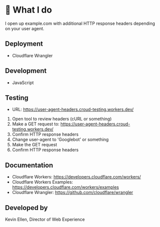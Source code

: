 # 👷 What I do
I open up example.com with additional HTTP response headers depending on your user agent.

## Deployment
* Cloudflare Wrangler

## Development
* JavaScript

## Testing
* URL: https://user-agent-headers.croud-testing.workers.dev/

1) Open tool to review headers (cURL or something)
2) Make a GET request to: https://user-agent-headers.croud-testing.workers.dev/
3) Confirm HTTP response headers
4) Change user-agent to 'Googlebot' or something
5) Make the GET request
6) Confirm HTTP response headers

## Documentation
* Cloudflare Workers: https://developers.cloudflare.com/workers/
* Cloudflare Workers Examples: https://developers.cloudflare.com/workers/examples
* Cloudflare Wrangler: https://github.com/cloudflare/wrangler

## Developed by
Kevin Ellen, Director of Web Experience